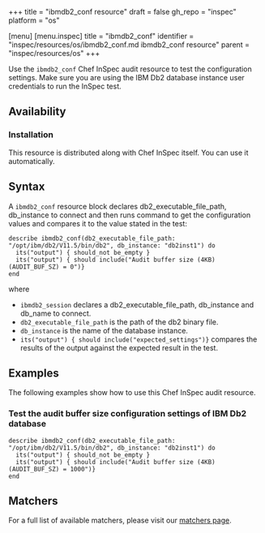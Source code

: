 +++
title = "ibmdb2_conf resource"
draft = false
gh_repo = "inspec"
platform = "os"

[menu]
  [menu.inspec]
    title = "ibmdb2_conf"
    identifier = "inspec/resources/os/ibmdb2_conf.md ibmdb2_conf resource"
    parent = "inspec/resources/os"
+++

Use the `ibmdb2_conf` Chef InSpec audit resource to test the configuration settings.
Make sure you are using the IBM Db2 database instance user credentials to run the InSpec test.

## Availability

### Installation

This resource is distributed along with Chef InSpec itself. You can use it automatically.

## Syntax

A `ibmdb2_conf` resource block declares db2_executable_file_path, db_instance to connect and then runs command to get the configuration values and compares it to the value stated in the test:

    describe ibmdb2_conf(db2_executable_file_path: "/opt/ibm/db2/V11.5/bin/db2", db_instance: "db2inst1") do
      its("output") { should_not be_empty }
      its("output") { should include("Audit buffer size (4KB) (AUDIT_BUF_SZ) = 0")}
    end

where

- `ibmdb2_session` declares a db2_executable_file_path, db_instance and db_name to connect.
- `db2_executable_file_path` is the path of the db2 binary file.
- `db_instance` is the name of the database instance.
- `its("output") { should include("expected_settings")}` compares the results of the output against the expected result in the test.

## Examples

The following examples show how to use this Chef InSpec audit resource.

### Test the audit buffer size configuration settings of IBM Db2 database

    describe ibmdb2_conf(db2_executable_file_path: "/opt/ibm/db2/V11.5/bin/db2", db_instance: "db2inst1") do
      its("output") { should_not be_empty }
      its("output") { should include("Audit buffer size (4KB) (AUDIT_BUF_SZ) = 1000")}
    end


## Matchers

For a full list of available matchers, please visit our [matchers page](/inspec/matchers/).
